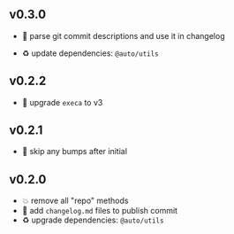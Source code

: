 ## v0.3.0

* 🌱 parse git commit descriptions and use it in changelog

* ♻️ update dependencies: `@auto/utils`

## v0.2.2

* 🐞 upgrade `execa` to v3

## v0.2.1

* 🐞 skip any bumps after initial

## v0.2.0

* 💥 remove all "repo" methods
* 🌱 add `changelog.md` files to publish commit
* ♻️ upgrade dependencies: `@auto/utils`
